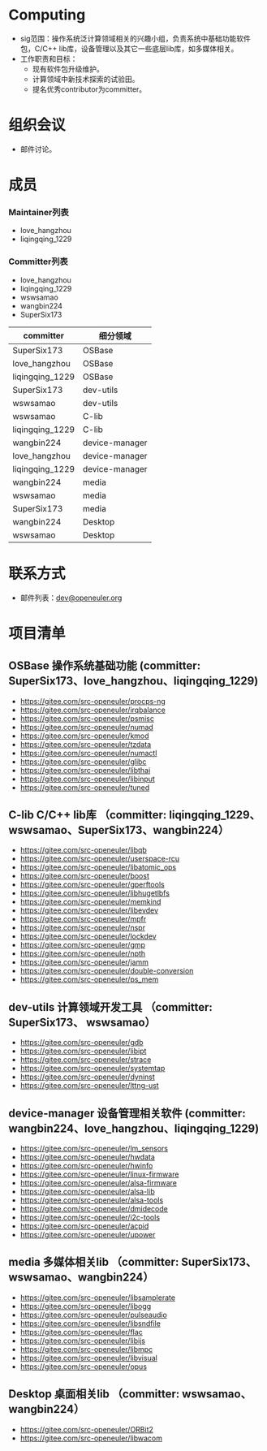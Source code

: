 # Computing

- sig范围：操作系统泛计算领域相关的兴趣小组，负责系统中基础功能软件包，C/C++ lib库，设备管理以及其它一些底层lib库，如多媒体相关。
- 工作职责和目标：
    - 现有软件包升级维护。
    - 计算领域中新技术探索的试验田。
    - 提名优秀contributor为committer。

# 组织会议

- 邮件讨论。


# 成员

### Maintainer列表

- love_hangzhou 
- liqingqing_1229


### Committer列表

- love_hangzhou 
- liqingqing_1229
- wswsamao
- wangbin224
- SuperSix173

committer | 细分领域
------ | ------
SuperSix173 | OSBase
love_hangzhou | OSBase
liqingqing_1229 | OSBase
SuperSix173 | dev-utils
wswsamao | dev-utils
wswsamao | C-lib
liqingqing_1229 | C-lib
wangbin224 | device-manager
love_hangzhou | device-manager
liqingqing_1229 | device-manager
wangbin224 | media
wswsamao | media
SuperSix173 | media
wangbin224 | Desktop
wswsamao | Desktop

# 联系方式

- 邮件列表：dev@openeuler.org

# 项目清单

## OSBase 操作系统基础功能   (committer: SuperSix173、love_hangzhou、liqingqing_1229)
  - https://gitee.com/src-openeuler/procps-ng
  - https://gitee.com/src-openeuler/irqbalance
  - https://gitee.com/src-openeuler/psmisc
  - https://gitee.com/src-openeuler/numad
  - https://gitee.com/src-openeuler/kmod
  - https://gitee.com/src-openeuler/tzdata
  - https://gitee.com/src-openeuler/numactl
  - https://gitee.com/src-openeuler/glibc
  - https://gitee.com/src-openeuler/libthai 
  - https://gitee.com/src-openeuler/libinput
  - https://gitee.com/src-openeuler/tuned

## C-lib C/C++ lib库   （committer: liqingqing_1229、wswsamao、SuperSix173、wangbin224）
  - https://gitee.com/src-openeuler/libqb
  - https://gitee.com/src-openeuler/userspace-rcu
  - https://gitee.com/src-openeuler/libatomic_ops
  - https://gitee.com/src-openeuler/boost
  - https://gitee.com/src-openeuler/gperftools
  - https://gitee.com/src-openeuler/libhugetlbfs
  - https://gitee.com/src-openeuler/memkind
  - https://gitee.com/src-openeuler/libevdev
  - https://gitee.com/src-openeuler/mpfr
  - https://gitee.com/src-openeuler/nspr
  - https://gitee.com/src-openeuler/lockdev
  - https://gitee.com/src-openeuler/gmp
  - https://gitee.com/src-openeuler/npth
  - https://gitee.com/src-openeuler/jamm
  - https://gitee.com/src-openeuler/double-conversion
  - https://gitee.com/src-openeuler/ps_mem

## dev-utils 计算领域开发工具  （committer: SuperSix173、 wswsamao）
  - https://gitee.com/src-openeuler/gdb
  - https://gitee.com/src-openeuler/libipt
  - https://gitee.com/src-openeuler/strace
  - https://gitee.com/src-openeuler/systemtap
  - https://gitee.com/src-openeuler/dyninst         
  - https://gitee.com/src-openeuler/lttng-ust  
     
## device-manager 设备管理相关软件   (committer: wangbin224、love_hangzhou、liqingqing_1229)
  - https://gitee.com/src-openeuler/lm_sensors
  - https://gitee.com/src-openeuler/hwdata
  - https://gitee.com/src-openeuler/hwinfo
  - https://gitee.com/src-openeuler/linux-firmware
  - https://gitee.com/src-openeuler/alsa-firmware
  - https://gitee.com/src-openeuler/alsa-lib
  - https://gitee.com/src-openeuler/alsa-tools
  - https://gitee.com/src-openeuler/dmidecode
  - https://gitee.com/src-openeuler/i2c-tools
  - https://gitee.com/src-openeuler/acpid
  - https://gitee.com/src-openeuler/upower

## media 多媒体相关lib   （committer: SuperSix173、 wswsamao、wangbin224）
  - https://gitee.com/src-openeuler/libsamplerate
  - https://gitee.com/src-openeuler/libogg
  - https://gitee.com/src-openeuler/pulseaudio
  - https://gitee.com/src-openeuler/libsndfile
  - https://gitee.com/src-openeuler/flac
  - https://gitee.com/src-openeuler/libijs
  - https://gitee.com/src-openeuler/libmpc
  - https://gitee.com/src-openeuler/libvisual
  - https://gitee.com/src-openeuler/opus

## Desktop 桌面相关lib  （committer: wswsamao、wangbin224）
  - https://gitee.com/src-openeuler/ORBit2    
  - https://gitee.com/src-openeuler/libwacom
